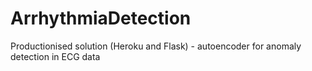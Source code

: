 # ArrhythmiaDetection
Productionised solution (Heroku and Flask) - autoencoder for anomaly detection in ECG data
